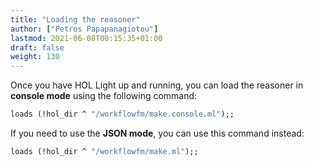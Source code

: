 ```yaml
---
title: "Loading the reasoner"
author: ["Petros Papapanagiotou"]
lastmod: 2021-06-08T00:15:35+01:00
draft: false
weight: 130
---
```


Once you have HOL Light up and running, you can load the reasoner in **console mode** using the following command:

```ocaml
loads (!hol_dir ^ "/workflowfm/make.console.ml");;
```

If you need to use the **JSON mode**, you can use this command instead:

```ocaml
loads (!hol_dir ^ "/workflowfm/make.ml");;
```
